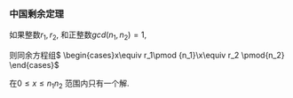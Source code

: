 ### 中国剩余定理

如果整数$r_1,r_2$, 和正整数$gcd(n_1,n_2)=1$, 

则同余方程组$ \begin{cases}x\equiv r_1\pmod {n_1}\\x\equiv r_2 \pmod{n_2} \end{cases}$

在$0 \leq x\leq n_1 n_2$ 范围内只有一个解.

